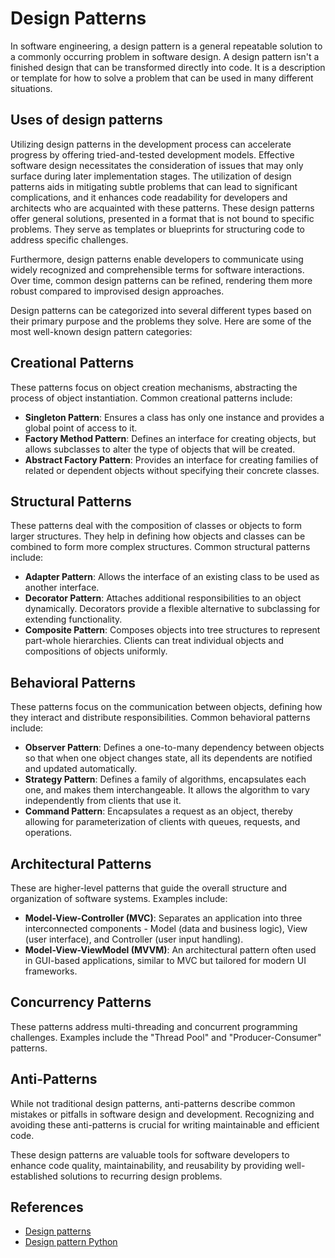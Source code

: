 # Design Patterns

In software engineering, a design pattern is a general repeatable solution to a
commonly occurring problem in software design. A design pattern isn't a finished
design that can be transformed directly into code. It is a description or
template for how to solve a problem that can be used in many different
situations.


## Uses of design patterns

Utilizing design patterns in the development process can accelerate progress by
offering tried-and-tested development models. Effective software design
necessitates the consideration of issues that may only surface during later
implementation stages. The utilization of design patterns aids in mitigating
subtle problems that can lead to significant complications, and it enhances code
readability for developers and architects who are acquainted with these
patterns. These design patterns offer general solutions, presented in a format
that is not bound to specific problems. They serve as templates or blueprints
for structuring code to address specific challenges.

Furthermore, design patterns enable developers to communicate using widely
recognized and comprehensible terms for software interactions. Over time, common
design patterns can be refined, rendering them more robust compared to
improvised design approaches.

Design patterns can be categorized into several different types based on their
primary purpose and the problems they solve. Here are some of the most
well-known design pattern categories:

## Creational Patterns

These patterns focus on object creation mechanisms, abstracting the process of
object instantiation. Common creational patterns include:

- **Singleton Pattern**: Ensures a class has only one instance and provides a
  global point of access to it.
- **Factory Method Pattern**: Defines an interface for creating objects, but
  allows subclasses to alter the type of objects that will be created.
- **Abstract Factory Pattern**: Provides an interface for creating families of
  related or dependent objects without specifying their concrete classes.

## Structural Patterns

These patterns deal with the composition of classes or objects to form larger
structures. They help in defining how objects and classes can be combined to
form more complex structures. Common structural patterns include:

- **Adapter Pattern**: Allows the interface of an existing class to be used as
  another interface.
- **Decorator Pattern**: Attaches additional responsibilities to an object
  dynamically. Decorators provide a flexible alternative to subclassing for
  extending functionality.
- **Composite Pattern**: Composes objects into tree structures to represent
  part-whole hierarchies. Clients can treat individual objects and compositions
  of objects uniformly.

## Behavioral Patterns

These patterns focus on the communication between objects, defining how they
interact and distribute responsibilities. Common behavioral patterns include:

- **Observer Pattern**: Defines a one-to-many dependency between objects so that
  when one object changes state, all its dependents are notified and updated
  automatically.
- **Strategy Pattern**: Defines a family of algorithms, encapsulates each one,
  and makes them interchangeable. It allows the algorithm to vary independently
  from clients that use it.
- **Command Pattern**: Encapsulates a request as an object, thereby allowing for
  parameterization of clients with queues, requests, and operations.

## Architectural Patterns

These are higher-level patterns that guide the overall structure and
organization of software systems. Examples include:

- **Model-View-Controller (MVC)**: Separates an application into three
  interconnected components - Model (data and business logic), View (user
  interface), and Controller (user input handling).
- **Model-View-ViewModel (MVVM)**: An architectural pattern often used in
  GUI-based applications, similar to MVC but tailored for modern UI frameworks.

## Concurrency Patterns

These patterns address multi-threading and concurrent programming challenges.
Examples include the "Thread Pool" and "Producer-Consumer" patterns.

## Anti-Patterns

While not traditional design patterns, anti-patterns describe common mistakes or
pitfalls in software design and development. Recognizing and avoiding these
anti-patterns is crucial for writing maintainable and efficient code.

These design patterns are valuable tools for software developers to enhance code
quality, maintainability, and reusability by providing well-established
solutions to recurring design problems.

## References

- [Design patterns](https://sourcemaking.com/design_patterns)
- [Design pattern Python](https://refactoring.guru/design-patterns/python)